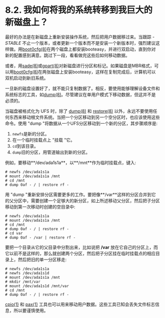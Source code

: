 # 8.2. 我如何将我的系统转移到我巨大的新磁盘上？

最好的办法是在新磁盘上重新安装操作系统，然后把用户数据移过来。当跟踪 *-STABLE* 不止一个版本，或者更新一个版本而不是安装一个新版本时，强烈建议这样做。用[boot0cfg(8)](https://www.freebsd.org/cgi/man.cgi?query=boot0cfg&sektion=8&format=html)在两个磁盘上都安装booteasy，并进行双启动，直到你对新的配置感到满意。跳过下一段，看看做完这些后如何移动数据。

或者，用[sade(8)](https://www.freebsd.org/cgi/man.cgi?query=sade&sektion=8&format=html)或[gpart(8)](https://www.freebsd.org/cgi/man.cgi?query=gpart&sektion=8&format=html)对新磁盘进行分区和标记。如果磁盘是MBR格式，可以用[boot0cfg(8)](https://www.freebsd.org/cgi/man.cgi?query=boot0cfg&sektion=8&format=html)在两张磁盘上安装booteasy，这样在复制完成后，计算机可以双机启动到新旧系统。

一旦新的磁盘设置好了，就不能只复制数据了。相反，要使用能够理解设备文件和系统标志的工具，如[dump(8)](https://www.freebsd.org/cgi/man.cgi?query=dump&sektion=8&format=html)。尽管建议在单用户模式下移动数据，但这并不是必须的。

当磁盘被格式化为 UFS 时，除了 [dump(8)](https://www.freebsd.org/cgi/man.cgi?query=dump&sektion=8&format=html) 和 [restore(8)](https://www.freebsd.org/cgi/man.cgi?query=restore&sektion=8&format=html) 以外，永远不要使用任何东西来移动根文件系统。当把一个分区移动到另一个空分区时，也应该使用这些命令。使用 "dump "将数据从一个UFS分区移动到一个新的分区，其步骤顺序是:

1. `newfs`是新的分区。
2. 在一个临时挂载点上 "挂载 "它。
3. `cd`到该目录。
4. `dump`旧的分区，用管道输出到新的分区。

例如，要移动**/dev/ada1s1a**，以**/mnt**作为临时挂载点，键入:

```
# newfs /dev/ada1s1a
# mount /dev/ada1s1a /mnt
# cd /mnt
# dump 0af - / | restore rf -
```

用 "dump "重新安排分区需要更多的工作。要把像**/var**这样的分区合并到它的父分区中，需要创建一个足够大的新分区，如上所述移动父分区，然后把子分区移动到第一次移动时创建的空目录中:

```
# newfs /dev/ada1s1a
# mount /dev/ada1s1a /mnt
# cd /mnt
# dump 0af - / | restore rf -
# cd var
# dump 0af - /var | restore rf -
```

要把一个目录从它的父目录中分割出来，比如说把 **/var** 放在它自己的分区上，而它以前不是这样的，那么就创建两个分区，然后把子分区挂在临时挂载点的相应目录上，然后把旧的单一分区移走:

```
# newfs /dev/ada1s1a
# newfs /dev/ada1s1d
# mount /dev/ada1s1a /mnt
# mkdir /mnt/var
# mount /dev/ada1s1d /mnt/var
# cd /mnt
# dump 0af - / | restore rf -
```

[cpio(1)](https://www.freebsd.org/cgi/man.cgi?query=cpio&sektion=1&format=html) 和 [pax(1)](https://www.freebsd.org/cgi/man.cgi?query=pax&sektion=1&format=html) 工具也可以用来移动用户数据。这些工具已知会丢失文件标志信息，所以要谨慎使用。
